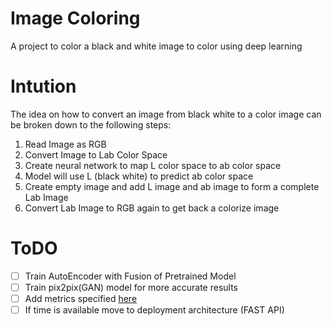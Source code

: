 # Image Coloring 
A project to color a black and white image to color using deep learning

# Intution 
The idea on how to convert an image from black white to a color image can be broken down to the following steps:
1) Read Image as RGB
2) Convert Image to Lab Color Space
3) Create neural network to map L color space to ab color space
4) Model will use L (black white) to predict ab color space
5) Create empty image and add L image and ab image to form a complete Lab Image
6) Convert Lab Image to RGB again to get back a colorize image

# ToDO
- [ ] Train AutoEncoder with Fusion of Pretrained Model
- [ ] Train pix2pix(GAN) model for more accurate results
- [ ] Add metrics specified [here](https://arxiv.org/pdf/2008.10774.pdf)
- [ ] If time is available move to deployment architecture (FAST API)